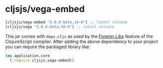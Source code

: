 # cljsjs/vega-embed

[](dependency)
```clojure
[cljsjs/vega-embed "3.0.0-beta.14-0"] ;; latest release
[cljsjs/vega "3.0.0-beta.30-0"] ;; latest release
```
[](/dependency)

This jar comes with `deps.cljs` as used by the [Foreign Libs][flibs] feature
of the ClojureScript compiler. After adding the above dependency to your project
you can require the packaged library like:

```clojure
(ns application.core
  (:require cljsjs.vega-embed))
```

[flibs]: https://github.com/clojure/clojurescript/wiki/Packaging-Foreign-Dependencies
